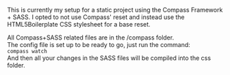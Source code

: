 This is currently my setup for a static project using the Compass Framework + SASS. I opted to not use Compass' reset and instead use the HTML5Boilerplate CSS stylesheet for a base reset.

All Compass+SASS related files are in the /compass folder.  
The config file is set up to be ready to go, just run the command:  
`compass watch`  
And then all your changes in the SASS files will be compiled into the css folder.